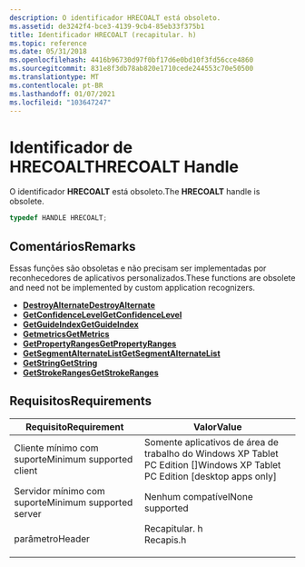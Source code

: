```yaml
---
description: O identificador HRECOALT está obsoleto.
ms.assetid: de3242f4-bce3-4139-9cb4-85eb33f375b1
title: Identificador HRECOALT (recapitular. h)
ms.topic: reference
ms.date: 05/31/2018
ms.openlocfilehash: 4416b96730d97f0bf17d6e0bd10f3fd56cce4860
ms.sourcegitcommit: 831e8f3db78ab820e1710cede244553c70e50500
ms.translationtype: MT
ms.contentlocale: pt-BR
ms.lasthandoff: 01/07/2021
ms.locfileid: "103647247"
---
```

# <a name="hrecoalt-handle"></a><span data-ttu-id="99bb5-103">Identificador de HRECOALT</span><span class="sxs-lookup"><span data-stu-id="99bb5-103">HRECOALT Handle</span></span>

<span data-ttu-id="99bb5-104">O identificador **HRECOALT** está obsoleto.</span><span class="sxs-lookup"><span data-stu-id="99bb5-104">The **HRECOALT** handle is obsolete.</span></span>


```C++
typedef HANDLE HRECOALT;
```



## <a name="remarks"></a><span data-ttu-id="99bb5-105">Comentários</span><span class="sxs-lookup"><span data-stu-id="99bb5-105">Remarks</span></span>

<span data-ttu-id="99bb5-106">Essas funções são obsoletas e não precisam ser implementadas por reconhecedores de aplicativos personalizados.</span><span class="sxs-lookup"><span data-stu-id="99bb5-106">These functions are obsolete and need not be implemented by custom application recognizers.</span></span>

-   [<span data-ttu-id="99bb5-107">**DestroyAlternate**</span><span class="sxs-lookup"><span data-stu-id="99bb5-107">**DestroyAlternate**</span></span>](/windows/desktop/api/recapis/nf-recapis-destroyalternate)
-   <span data-ttu-id="99bb5-108">[**GetConfidenceLevel**](/previous-versions/windows/desktop/legacy/ms704829(v=vs.85))</span><span class="sxs-lookup"><span data-stu-id="99bb5-108">[**GetConfidenceLevel**](/previous-versions/windows/desktop/legacy/ms704829(v=vs.85))</span></span>
-   <span data-ttu-id="99bb5-109">[**GetGuideIndex**](/previous-versions/windows/desktop/legacy/ms701152(v=vs.85))</span><span class="sxs-lookup"><span data-stu-id="99bb5-109">[**GetGuideIndex**](/previous-versions/windows/desktop/legacy/ms701152(v=vs.85))</span></span>
-   <span data-ttu-id="99bb5-110">[**Getmetrics**](/previous-versions/windows/desktop/legacy/ms695560(v=vs.85))</span><span class="sxs-lookup"><span data-stu-id="99bb5-110">[**GetMetrics**](/previous-versions/windows/desktop/legacy/ms695560(v=vs.85))</span></span>
-   <span data-ttu-id="99bb5-111">[**GetPropertyRanges**](/previous-versions/windows/desktop/legacy/ms695602(v=vs.85))</span><span class="sxs-lookup"><span data-stu-id="99bb5-111">[**GetPropertyRanges**](/previous-versions/windows/desktop/legacy/ms695602(v=vs.85))</span></span>
-   <span data-ttu-id="99bb5-112">[**GetSegmentAlternateList**](/previous-versions/windows/desktop/legacy/ms701702(v=vs.85))</span><span class="sxs-lookup"><span data-stu-id="99bb5-112">[**GetSegmentAlternateList**](/previous-versions/windows/desktop/legacy/ms701702(v=vs.85))</span></span>
-   <span data-ttu-id="99bb5-113">[**GetString**](/previous-versions/windows/desktop/legacy/ms704890(v=vs.85))</span><span class="sxs-lookup"><span data-stu-id="99bb5-113">[**GetString**](/previous-versions/windows/desktop/legacy/ms704890(v=vs.85))</span></span>
-   <span data-ttu-id="99bb5-114">[**GetStrokeRanges**](/previous-versions/windows/desktop/legacy/ms705304(v=vs.85))</span><span class="sxs-lookup"><span data-stu-id="99bb5-114">[**GetStrokeRanges**](/previous-versions/windows/desktop/legacy/ms705304(v=vs.85))</span></span>

## <a name="requirements"></a><span data-ttu-id="99bb5-115">Requisitos</span><span class="sxs-lookup"><span data-stu-id="99bb5-115">Requirements</span></span>



| <span data-ttu-id="99bb5-116">Requisito</span><span class="sxs-lookup"><span data-stu-id="99bb5-116">Requirement</span></span> | <span data-ttu-id="99bb5-117">Valor</span><span class="sxs-lookup"><span data-stu-id="99bb5-117">Value</span></span> |
|-------------------------------------|--------------------------------------------------------------------------------------|
| <span data-ttu-id="99bb5-118">Cliente mínimo com suporte</span><span class="sxs-lookup"><span data-stu-id="99bb5-118">Minimum supported client</span></span><br/> | <span data-ttu-id="99bb5-119">Somente aplicativos de área de trabalho do Windows XP Tablet PC Edition \[\]</span><span class="sxs-lookup"><span data-stu-id="99bb5-119">Windows XP Tablet PC Edition \[desktop apps only\]</span></span><br/>                        |
| <span data-ttu-id="99bb5-120">Servidor mínimo com suporte</span><span class="sxs-lookup"><span data-stu-id="99bb5-120">Minimum supported server</span></span><br/> | <span data-ttu-id="99bb5-121">Nenhum compatível</span><span class="sxs-lookup"><span data-stu-id="99bb5-121">None supported</span></span><br/>                                                            |
| <span data-ttu-id="99bb5-122">parâmetro</span><span class="sxs-lookup"><span data-stu-id="99bb5-122">Header</span></span><br/>                   | <dl> <span data-ttu-id="99bb5-123"><dt>Recapitular. h</dt></span><span class="sxs-lookup"><span data-stu-id="99bb5-123"><dt>Recapis.h</dt></span></span> </dl> |



 

